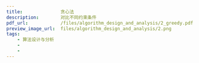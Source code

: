 ```yaml
---
title:              贪心法
description:        对比不同约束条件
pdf_url:            /files/algorithm_design_and_analysis/2_greedy.pdf
preview_image_url:  files/algorithm_design_and_analysis/2.png
tags:
    - 算法设计与分析
    - 
    - 
---
```


